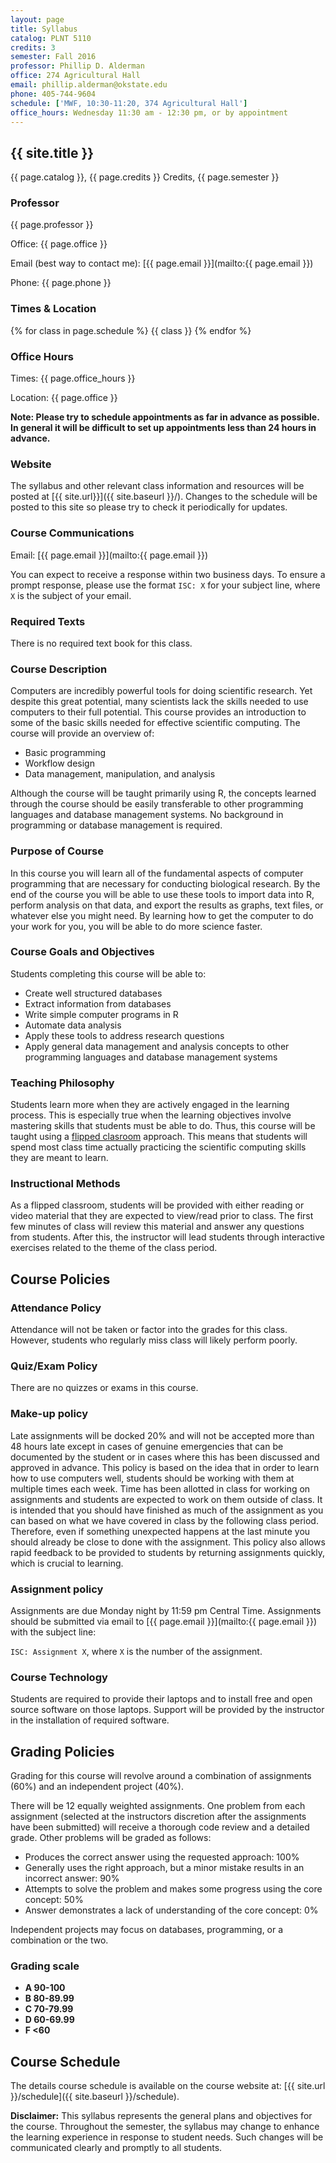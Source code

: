 ```yaml
---
layout: page
title: Syllabus
catalog: PLNT 5110
credits: 3
semester: Fall 2016
professor: Phillip D. Alderman
office: 274 Agricultural Hall
email: phillip.alderman@okstate.edu
phone: 405-744-9604
schedule: ['MWF, 10:30-11:20, 374 Agricultural Hall']
office_hours: Wednesday 11:30 am - 12:30 pm, or by appointment
---
```


## {{ site.title }} 

{{ page.catalog }}, {{ page.credits }} Credits, {{ page.semester }}

### Professor

{{ page.professor }}

Office: {{ page.office }}

Email (best way to contact me):
[{{ page.email }}](mailto:{{ page.email }})

Phone: {{ page.phone }}


### Times & Location

{% for class in page.schedule %}
  {{ class }}
{% endfor %}



### Office Hours

Times: {{ page.office_hours }}

Location: {{ page.office }}

**Note: Please try to schedule appointments as far in advance as possible.
In general it will be difficult to set up appointments less than 24 hours in advance.**


### Website

The syllabus and other relevant class information and resources will be posted
at [{{ site.url}}]({{ site.baseurl }}/).
Changes to the schedule will be posted to this site so please try to check it
periodically for updates.


### Course Communications

Email: [{{ page.email }}](mailto:{{ page.email }})

You can expect to receive a response within two business days.  To ensure a prompt response, please use the format `ISC: X` for your subject line, where `X` is the subject of your email.


### Required Texts

There is no required text book for this class.


### Course Description

Computers are incredibly powerful tools for doing scientific research.
Yet despite this great potential, many scientists lack the skills needed to use
computers to their full potential.  This course provides an introduction to
some of the basic skills needed for effective scientific computing.  The course
will provide an overview of:

- Basic programming
- Workflow design
- Data management, manipulation, and analysis

Although the course will be taught primarily using R, the concepts learned
through the course should be easily transferable to other programming languages
and database management systems.  No background in programming or database
management is required.

### Purpose of Course

In this course you will learn all of the fundamental aspects of computer
programming that are necessary for conducting biological research. By the end of
the course you will be able to use these tools to import data into R,
perform analysis on that data, and export the results as graphs, text files, or
whatever else you might need. By learning how to get the computer to do your
work for you, you will be able to do more science faster.


### Course Goals and Objectives

Students completing this course will be able to:

* Create well structured databases
* Extract information from databases
* Write simple computer programs in R
* Automate data analysis
* Apply these tools to address research questions
* Apply general data management and analysis concepts to other programming
  languages and database management systems


### Teaching Philosophy

Students learn more when they are actively engaged in the learning process.
This is especially true when the learning objectives involve mastering skills
that students must be able to do. Thus, this course will be taught using a
[flipped clasroom](http://www.knewton.com/flipped-classroom-2/) approach.
This means that students will spend most class time actually practicing the
scientific computing skills they are meant to learn.

### Instructional Methods

As a flipped classroom, students will be provided with either reading or video
material that they are expected to view/read prior to class. The first few
minutes of class will review this material and answer any questions from
students.  After this, the instructor will lead students through interactive
exercises related to the theme of the class period.

## Course Policies


### Attendance Policy

Attendance will not be taken or factor into the grades for this class. However,
students who regularly miss class will likely perform poorly.


### Quiz/Exam Policy

There are no quizzes or exams in this course.


### Make-up policy

Late assignments will be docked 20% and will not be accepted more than 48 hours
late except in cases of genuine emergencies that can be documented by the
student or in cases where this has been discussed and approved in advance. This
policy is based on the idea that in order to learn how to use computers well,
students should be working with them at multiple times each week. Time has been
allotted in class for working on assignments and students are expected to work
on them outside of class. It is intended that you should have finished as much
of the assignment as you can based on what we have covered in class by the
following class period. Therefore, even if something unexpected happens at the
last minute you should already be close to done with the assignment. This policy
also allows rapid feedback to be provided to students by returning assignments
quickly, which is crucial to learning.


### Assignment policy

Assignments are due Monday night by 11:59 pm Central Time. Assignments should be
submitted via email to [{{ page.email }}](mailto:{{ page.email }}) with the
subject line:
 
```ISC: Assignment X```, where `X` is the number of the assignment.


### Course Technology

Students are required to provide their laptops and to install free and open
source software on those laptops. Support will be provided by the instructor in
the installation of required software.

## Grading Policies

Grading for this course will revolve around a combination of assignments (60%)
and an independent project (40%).

There will be 12 equally weighted assignments. One problem from each assignment
(selected at the instructors discretion after the assignments have been
submitted) will receive a thorough code review and a detailed grade. Other
problems will be graded as follows:

* Produces the correct answer using the requested approach: 100%
* Generally uses the right approach, but a minor mistake results in an incorrect
    answer: 90%
* Attempts to solve the problem and makes some progress using the core concept:
    50%
* Answer demonstrates a lack of understanding of the core concept: 0%

Independent projects may focus on databases, programming, or a combination or
the two.

### Grading scale

- **A 90-100**
- **B 80-89.99**
- **C 70-79.99**
- **D 60-69.99**
- **F <60**

## Course Schedule

The details course schedule is available on the course website at:
[{{ site.url }}/schedule]({{ site.baseurl }}/schedule).

**Disclaimer:** This syllabus represents the general plans and objectives for
the course. Throughout the semester, the syllabus may change to
enhance the learning experience in response to student needs. Such
changes will be communicated clearly and promptly to all students.
